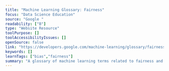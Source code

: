 ```yaml
---
title: "Machine Learning Glossary: Fairness"
focus: "Data Science Education"
source: "Google "
readability: ["B"]
type: "Website Resource"
toolPurpose: []
toolAccessibilityIssues: []
openSource: false
link: "https://developers.google.com/machine-learning/glossary/fairness"
keywords: []
learnTags: ["bias","fairness"]
summary: "A glossary of machine learning terms related to fairness and bias. "
---
```


